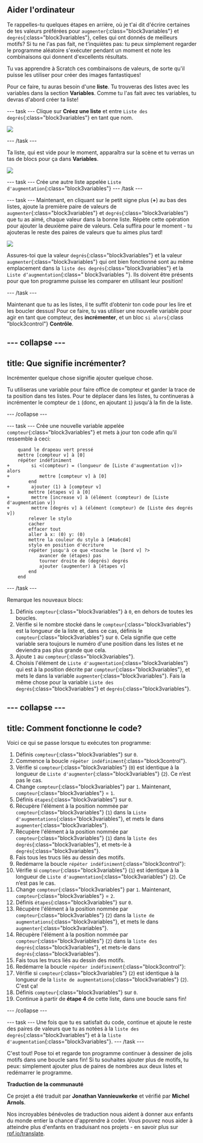 ## Aider l'ordinateur

Te rappelles-tu quelques étapes en arrière, où je t'ai dit d'écrire certaines de tes valeurs préférées pour `augmenter`{:class="block3variables"} et `degrés`{:class="block3variables"}, celles qui ont donnés de meilleurs motifs? Si tu ne l'as pas fait, ne t’inquiètes pas: tu peux simplement regarder le programme aléatoire s'exécuter pendant un moment et note les combinaisons qui donnent d'excellents résultats.

Tu vas apprendre à Scratch ces combinaisons de valeurs, de sorte qu'il puisse les utiliser pour créer des images fantastiques!

Pour ce faire, tu auras besoin d'une **liste**. Tu trouveras des listes avec les variables dans la section **Variables**. Comme tu l'as fait avec tes variables, tu devras d'abord créer ta liste!

--- task --- Clique sur **Créez une liste** et entre `Liste des degrés`{:class="block3variables"} en tant que nom.

![](images/makeAList.png)

--- /task ---

Ta liste, qui est vide pour le moment, apparaîtra sur la scène et tu verras un tas de blocs pour ça dans **Variables**.

![](images/listBlocks.png)

--- task --- Crée une autre liste appelée `Liste d'augmentation`{:class="block3variables"} --- /task ---

--- task --- Maintenant, en cliquant sur le petit signe plus (**+**) au bas des listes, ajoute la première paire de valeurs de `augmenter`{:class="block3variables"} et `degrés`{:class="block3variables"} que tu as aimé, chaque valeur dans la bonne liste. Répète cette opération pour ajouter la deuxième paire de valeurs. Cela suffira pour le moment - tu ajouteras le reste des paires de valeurs que tu aimes plus tard!

![](images/helping2.png)

Assures-toi que la valeur `degrés`{:class="block3variables"} et la valeur `augmenter`{:class="block3variables"} qui ont bien fonctionné sont au même emplacement dans la `liste des degrés`{:class="block3variables"} et la `Liste d’augmentation`{:class=" block3variables "}. Ils doivent être présents pour que ton programme puisse les comparer en utilisant leur position!

--- /task ---

Maintenant que tu as les listes, il te suffit d’obtenir ton code pour les lire et les boucler dessus! Pour ce faire, tu vas utiliser une nouvelle variable pour agir en tant que compteur, des **incrémenter**, et un bloc `si alors`{:class "block3control"} **Contrôle**.

--- collapse ---
---
title: Que signifie incrémenter?
---

Incrémenter quelque chose signifie ajouter quelque chose.

Tu utiliseras une variable pour faire office de compteur et garder la trace de ta position dans tes listes. Pour te déplacer dans les listes, tu continueras à incrémenter le compteur de `1` (donc, en ajoutant `1`) jusqu'à la fin de la liste.

--- /collapse ---

--- task --- Crée une nouvelle variable appelée `compteur`{:class="block3variables"} et mets à jour ton code afin qu'il ressemble à ceci:

```blocks3
    quand le drapeau vert pressé
    mettre [compteur v] à [0]
    répéter indéfiniment 
+        si <(compteur) = (longueur de [Liste d'augmentation v])> alors 
+           mettre [compteur v] à [0]
        end
+        ajouter (1) à [compteur v]
        mettre [étapes v] à [0]
+        mettre [increase v] à (élément (compteur) de [Liste d'augmentation v])
+        mettre [degrés v] à (élément (compteur) de [Liste des degrés v])
        relever le stylo
        cacher
        effacer tout
        aller à x: (0) y: (0)
        mettre la couleur du stylo à [#4a6cd4]
        stylo en position d'écriture
        répéter jusqu'à ce que <touche le [bord v] ?> 
            avancer de (étapes) pas
            tourner droite de (degrés) degrés
            ajouter (augmenter) à [étapes v]
        end
    end
```

--- /task ---

Remarque les nouveaux blocs:

1. Définis `compteur`{:class="block3variables"} à `0`, en dehors de toutes les boucles.
2. Vérifie si le nombre stocké dans le `compteur`{:class="block3variables"} est la longueur de la liste et, dans ce cas, définis le `compteur`{:class="block3variables"} sur `0`. Cela signifie que cette variable sera toujours le numéro d'une position dans les listes et ne deviendra pas plus grande que cela.
3. Ajoute `1` au `compteur`{:class="block3variables"}.
4. Choisis l'élément de `Liste d'augmentation`{:class="block3variables"} qui est à la position décrite par `compteur`{:class="block3variables"}, et mets le dans la variable `augmenter`{:class="block3variables"}. Fais la même chose pour la variable `Liste des degrés`{:class="block3variables"} et `degrés`{:class="block3variables"}.

--- collapse ---
---
title: Comment fonctionne le code?
---

Voici ce qui se passe lorsque tu exécutes ton programme:

1. Définis `compteur`{:class="block3variables"} sur `0`.
2. Commence la boucle `répéter indéfiniment`{:class="block3control"}.
3. Vérifie si `compteur`{:class="block3variables"} (`0`) est identique à la longueur de `Liste d'augmenter`{:class="block3variables"} (`2`). Ce n’est pas le cas.
4. Change `compteur`{:class="block3variables"} par `1`. Maintenant, `compteur`{:class="block3variables"} = `1`.
5. Définis `étapes`{:class="block3variables"} sur `0`.
6. Récupère l'élément à la position nommée par `compteur`{:class="block3variables"} (`1`) dans la `Liste d'augmentations`{:class="block3variables"}, et mets le dans `augmenter`{:class="block3variables"}.
7. Récupère l'élément à la position nommée par `compteur`{:class="block3variables"} (`1`) dans la `liste des degrés`{:class="block3variables"}, et mets-le à `degrés`{:class="block3variables"}.
8. Fais tous les trucs liés au dessin des motifs.
9. Redémarre la boucle `répéter indéfiniment`{:class="block3control"}:
10. Vérifie si `compteur`{:class="block3variables"} (`1`) est identique à la longueur de `Liste d'augmentation`{:class="block3variables"} (`2`). Ce n’est pas le cas.
11. Change `compteur`{:class="block3variables"} par `1`. Maintenant, `compteur`{:class="block3variables"} = `2`.
12. Définis `étapes`{:class="block3variables"} sur `0`.
13. Récupère l'élément à la position nommée par `compteur`{:class="block3variables"} (`2`) dans la `liste de augmentations`{:class="block3variables"}, et mets le dans `augmenter`{:class="block3variables"}.
14. Récupère l'élément à la position nommée par `compteur`{:class="block3variables"} (`2`) dans la `liste des degrés`{:class="block3variables"}, et mets-le dans `degrés`{:class="block3variables"}.
15. Fais tous les trucs liés au dessin des motifs.
16. Redémarre la boucle `répéter indéfiniment`{:class="block3control"}:
17. Vérifie si `compteur`{:class="block3variables"} (`2`) est identique à la longueur de la `liste de augmentations`{:class="block3variables"} (`2`). C'est ça!
18. Définis `compteur`{:class="block3variables"} sur `0`.
19. Continue à partir de **étape 4** de cette liste, dans une boucle sans fin!

--- /collapse ---

--- task --- Une fois que tu es satisfait du code, continue et ajoute le reste des paires de valeurs que tu as notées à la `liste des degrés`{:class="block3variables"} et à la `liste d'augmentation`{:class="block3variables"}. --- /task ---

C'est tout! Pose toi et regarde ton programme continuer à dessiner de jolis motifs dans une boucle sans fin! Si tu souhaites ajouter plus de motifs, tu peux: simplement ajouter plus de paires de nombres aux deux listes et redémarrer le programme.


**Traduction de la communauté**

Ce projet a été traduit par **Jonathan Vannieuwkerke** et vérifié par **Michel Arnols**.

Nos incroyables bénévoles de traduction nous aident à donner aux enfants du monde entier la chance d'apprendre à coder. Vous pouvez nous aider à atteindre plus d'enfants en traduisant nos projets - en savoir plus sur [rpf.io/translate](https://rpf.io/translate).